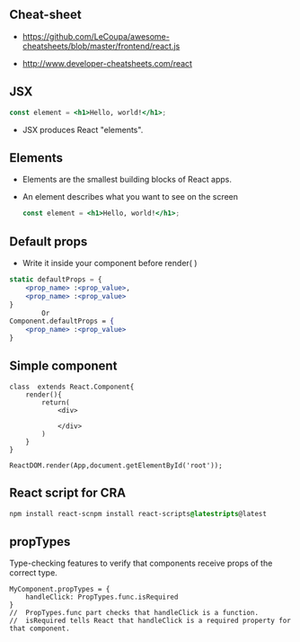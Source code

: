 ## Cheat-sheet

* https://github.com/LeCoupa/awesome-cheatsheets/blob/master/frontend/react.js

* http://www.developer-cheatsheets.com/react

## JSX

```jsx
const element = <h1>Hello, world!</h1>;
```

* JSX produces React "elements".

## Elements

* Elements are the smallest building blocks of React apps.

* An element describes what you want to see on the screen

  ```jsx
  const element = <h1>Hello, world!</h1>;
  ```

## Default props

* Write it inside your component before render( )

```jsx
static defaultProps = {
    <prop_name> :<prop_value>,
    <prop_name> :<prop_value>
}  
        Or
Component.defaultProps = {
    <prop_name> :<prop_value> 
}
```

## Simple component

```react
class  extends React.Component{
    render(){
        return(
        	<div>
            	
            </div>
        )
    }
}
```

```react
ReactDOM.render(App,document.getElementById('root'));
```

## React script for CRA

```css
npm install react-scnpm install react-scripts@latestripts@latest
```

## propTypes

 Type-checking features to verify that components receive props of the correct type.

```react
MyComponent.propTypes = { 
    handleClick: PropTypes.func.isRequired 
}
//  PropTypes.func part checks that handleClick is a function.
//  isRequired tells React that handleClick is a required property for that component.
```

